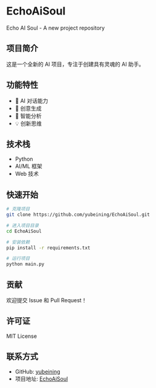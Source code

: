 # EchoAiSoul

Echo AI Soul - A new project repository

## 项目简介

这是一个全新的 AI 项目，专注于创建具有灵魂的 AI 助手。

## 功能特性

- 🤖 AI 对话能力
- 🎨 创意生成
- 🧠 智能分析
- 💡 创新思维

## 技术栈

- Python
- AI/ML 框架
- Web 技术

## 快速开始

```bash
# 克隆项目
git clone https://github.com/yubeining/EchoAiSoul.git

# 进入项目目录
cd EchoAiSoul

# 安装依赖
pip install -r requirements.txt

# 运行项目
python main.py
```

## 贡献

欢迎提交 Issue 和 Pull Request！

## 许可证

MIT License

## 联系方式

- GitHub: [yubeining](https://github.com/yubeining)
- 项目地址: [EchoAiSoul](https://github.com/yubeining/EchoAiSoul)